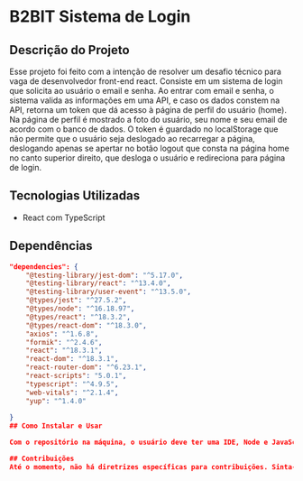 # B2BIT Sistema de Login

## Descrição do Projeto

Esse projeto foi feito com a intenção de resolver um desafio técnico para vaga de desenvolvedor front-end react. Consiste em um sistema de login que solicita ao usuário o email e senha. Ao entrar com email e senha, o sistema valida as informações em uma API, e caso os dados constem na API, retorna um token que dá acesso à página de perfil do usuário (home). Na página de perfil é mostrado a foto do usuário, seu nome e seu email de acordo com o banco de dados. O token é guardado no localStorage que não permite que o usuário seja deslogado ao recarregar a página, deslogando apenas se apertar no botão logout que consta na página home no canto superior direito, que desloga o usuário e redireciona para página de login.

## Tecnologias Utilizadas

- React com TypeScript

## Dependências

```json
"dependencies": {
    "@testing-library/jest-dom": "^5.17.0",
    "@testing-library/react": "^13.4.0",
    "@testing-library/user-event": "^13.5.0",
    "@types/jest": "^27.5.2",
    "@types/node": "^16.18.97",
    "@types/react": "^18.3.2",
    "@types/react-dom": "^18.3.0",
    "axios": "^1.6.8",
    "formik": "^2.4.6",
    "react": "^18.3.1",
    "react-dom": "^18.3.1",
    "react-router-dom": "^6.23.1",
    "react-scripts": "5.0.1",
    "typescript": "^4.9.5",
    "web-vitals": "^2.1.4",
    "yup": "^1.4.0"
    
}
## Como Instalar e Usar

Com o repositório na máquina, o usuário deve ter uma IDE, Node e JavaScript instalado. Com isso instalado, deve ir até o terminal e digitar npm start.

## Contribuições
Até o momento, não há diretrizes específicas para contribuições. Sinta-se à vontade para abrir issues ou enviar pull requests.

